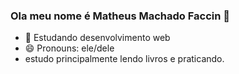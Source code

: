 ### Ola meu nome é Matheus Machado Faccin 👋


- 🌱 Estudando desenvolvimento web
- 😄 Pronouns: ele/dele
- estudo principalmente lendo livros e praticando.
  
 

